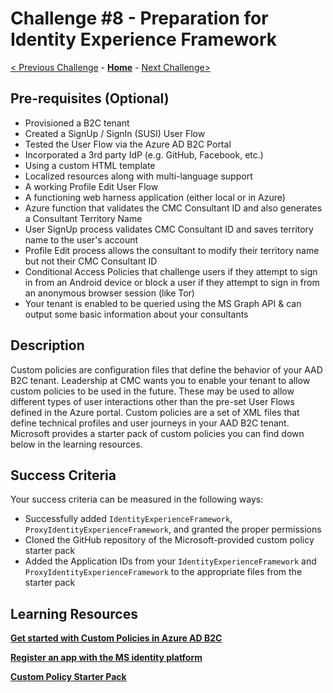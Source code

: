 # Challenge \#8 - Preparation for Identity Experience Framework

[< Previous Challenge](./07-admin-graph.md) - **[Home](../readme.md)** - [Next Challenge>](./09-custom-policy.md)

## Pre-requisites (Optional)

- Provisioned a B2C tenant
- Created a SignUp / SignIn (SUSI) User Flow
- Tested the User Flow via the Azure AD B2C Portal
- Incorporated a 3rd party IdP (e.g. GitHub, Facebook, etc.)
- Using a custom HTML template
- Localized resources along with multi-language support
- A working Profile Edit User Flow
- A functioning web harness application (either local or in Azure)
- Azure function that validates the CMC Consultant ID and also generates a Consultant Territory Name
- User SignUp process validates CMC Consultant ID and saves territory name to the user's account
- Profile Edit process allows the consultant to modify their territory name but not their CMC Consultant ID
- Conditional Access Policies that challenge users if they attempt to sign in from an Android device or block a user if they attempt to sign in from an anonymous browser session (like Tor)
- Your tenant is enabled to be queried using the MS Graph API & can output some basic information about your consultants

## Description

Custom policies are configuration files that define the behavior of your AAD B2C tenant. Leadership at CMC wants you to enable your tenant to allow custom policies to be used in the future. These may be used to allow different types of user interactions other than the pre-set User Flows defined in the Azure portal. Custom policies are a set of XML files that define technical profiles and user journeys in your AAD B2C tenant. Microsoft provides a starter pack of custom policies you can find down below in the learning resources. 

## Success Criteria

Your success criteria can be measured in the following ways:

- Successfully added `IdentityExperienceFramework`, `ProxyIdentityExperienceFramework`, and granted the proper permissions
- Cloned the GitHub repository of the Microsoft-provided custom policy starter pack
- Added the Application IDs from your `IdentityExperienceFramework` and `ProxyIdentityExperienceFramework` to the appropriate files from the starter pack

## Learning Resources

**[Get started with Custom Policies in Azure AD B2C](https://docs.microsoft.com/en-us/azure/active-directory-b2c/custom-policy-get-started)**

**[Register an app with the MS identity platform](https://docs.microsoft.com/en-us/azure/active-directory/develop/quickstart-register-app#register-a-new-application-using-the-azure-portal)**

**[Custom Policy Starter Pack](https://github.com/Azure-Samples/active-directory-b2c-custom-policy-starterpack)**
